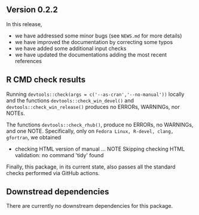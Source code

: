 ## Version 0.2.2

In this release, 

* we have addressed some minor bugs (see `NEWS.md` for more details)
* we have improved the documentation by correcting some typos
* we have added some additional input checks 
* we have updated the documentations adding the most recent references
  
## R CMD check results

Running `devtools::check(args = c('--as-cran','--no-manual'))` locally and the functions
`devtools::check_win_devel()` and `devtools::check_win_release()` produces 
no ERRORs, WARNINGs, nor NOTEs.  

The functions `devtools::check_rhub()`,  produce no ERRORs, no WARNINGs, and one NOTE. Specifically, only on `Fedora Linux, R-devel, clang, gfortran`, we obtained

* checking HTML version of manual ... NOTE
  Skipping checking HTML validation: no command 'tidy' found


Finally, this package, in its current state, also passes all the standard 
checks performed via GitHub actions.

## Downstread dependencies

There are currently no downstream dependencies for this package.
